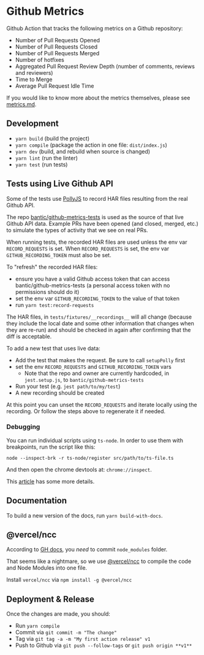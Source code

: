 # Github Metrics

Github Action that tracks the following metrics on a Github repository:

- Number of Pull Requests Opened
- Number of Pull Requests Closed
- Number of Pull Requests Merged
- Number of hotfixes
- Aggregated Pull Request Review Depth (number of comments, reviews and reviewers)
- Time to Merge
- Average Pull Request Idle Time

If you would like to know more about the metrics themselves, please see
[metrics.md](./metrics.md).

## Development

- `yarn build` (build the project)
- `yarn compile` (package the action in one file: `dist/index.js`)
- `yarn dev` (build, and rebuild when source is changed)
- `yarn lint` (run the linter)
- `yarn test` (run tests)

## Tests using Live Github API

Some of the tests use [PollyJS](https://netflix.github.io/pollyjs/#/README) to record HAR files resulting from the real Github API.

The repo [bantic/github-metrics-tests](https://github.com/bantic/github-metrics-tests) is used as the source of that live
Github API data. Example PRs have been opened (and closed, merged, etc.) to simulate the types of activity that we see on real PRs.

When running tests, the recorded HAR files are used unless the env var `RECORD_REQUESTS` is set.
When `RECORD_REQUESTS` is set, the env var `GITHUB_RECORDING_TOKEN` must also be set.

To "refresh" the recorded HAR files:

- ensure you have a valid Github access token that can access bantic/github-metrics-tests (a personal access token with no permissions should do it)
- set the env var `GITHUB_RECORDING_TOKEN` to the value of that token
- run `yarn test:record-requests`

The HAR files, in `tests/fixtures/__recordings__` will all change (because they include the local date and some other information that changes when they are re-run) and should be checked in again after confirming that the diff is acceptable.

To add a new test that uses live data:

- Add the test that makes the request. Be sure to call `setupPolly` first
- set the env `RECORD_REQUESTS` and `GITHUB_RECORDING_TOKEN` vars
  - Note that the repo and owner are currently hardcoded, in `jest.setup.js`, to `bantic/github-metrics-tests`
- Run your test (e.g. `jest path/to/my/test`)
- A new recording should be created

At this point you can unset the `RECORD_REQUESTS` and iterate locally using the recording. Or follow the steps above to regenerate it if needed.

### Debugging

You can run individual scripts using `ts-node`. In order to use them with breakpoints, run the script like this:

```
node --inspect-brk -r ts-node/register src/path/to/ts-file.ts
```

And then open the chrome devtools at: `chrome://inspect`.

This [article](https://medium.com/@paul_irish/debugging-node-js-nightlies-with-chrome-devtools-7c4a1b95ae27) has some more details.

## Documentation

To build a new version of the docs, run `yarn build-with-docs`.

## @vercel/ncc

According to [GH docs](https://git.io/Jqnuf), you _need_ to commit
`node_modules` folder.

That seems like a nightmare, so we use [@vercel/ncc](https://github.com/vercel/ncc)
to compile the code and Node Modules into one file.

Install `vercel/ncc` via `npm install -g @vercel/ncc`

## Deployment & Release

Once the changes are made, you should:

- Run `yarn compile`
- Commit via `git commit -m "The change"`
- Tag via `git tag -a -m "My first action release" v1`
- Push to Github via `git push --follow-tags` or `git push origin **v1**`
